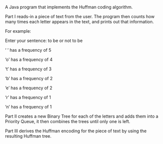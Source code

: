 A Java program that implements the Huffman coding algorithm.


Part I reads-in a piece of text from the user. The program then counts how
many times each letter appears in the text, and prints out that information.

For example:

Enter your sentence: to be or not to be

‘ ’ has a frequency of 5

‘o’ has a frequency of 4

‘t’ has a frequency of 3

‘b’ has a frequency of 2

‘e’ has a frequency of 2

‘r’ has a frequency of 1

‘n’ has a frequency of 1


Part II creates a new Binary Tree for each of the letters and adds them into a
Priority Queue, it then combines the trees until only one is left.


Part III derives the Huffman encoding for the piece of
text by using the resulting Huffman tree.
